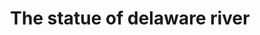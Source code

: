 ---
pid: pt323
title: The statue of delaware river
location_transcription: 
coordinates: "[-75.12871743295, 39.96599054872]"
zipcode: '19122'
gen_neighborhood: North Philadelphia
neighborhood: Yorktown,Old Kensington,Jinogi
outside_phl: 
age: '9'
age_range: 6-13
instagram: 
image_file_name: pt_323.jpg
proposal_transcription: |-
  THe statue of Deleware river!
  lights, bridge, statue, bold letter //Deleware River//
topic: Environment
topic_summary: 0, 0
type: Sculpture Statue
keywords_other: Delaware river, river, water
credit: Malaysia
image_labels: 
twitter: 
facebook: 
permalink: "/monuments/pt323/"
layout: item-page
---